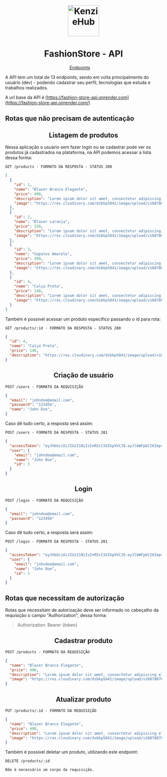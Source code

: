 <h1 align="center">
  <img alt="KenzieHub" title="KenzieHub" src="https://kenzie.com.br/_next/image?url=%2Fimages%2Flogo.png&w=640&q=75" width="100px" />
</h1>

<h1 align="center">
  FashionStore - API
</h1>

<p align="center">
  <a href="#endpoints">Endpoints</a>&nbsp;&nbsp;&nbsp;&nbsp;&nbsp;&nbsp;
</p>

A API tem um total de 13 endpoints, sendo em volta principalmente do usuário (dev) - podendo cadastrar seu perfil, tecnologias que estuda e trabalhos realizados. <br/>

A url base da API é [https://fashion-store-api.onrender.com](https://fashion-store-api.onrender.com/)

## Rotas que não precisam de autenticação

<h2 align ='center'> Listagem de produtos </h2>

Nessa aplicação o usuário sem fazer login ou se cadastrar pode ver os produtos já cadastrados na plataforma, na API podemos acessar a lista dessa forma:

`GET /products - FORMATO DA RESPOSTA - STATUS 200`

```json
[
  {
    "id": 1,
    "name": "Blazer Branco Elegante",
    "price": 490,
    "description": "Lorem ipsum dolor sit amet, consectetur adipiscing elit. Proin massa metus, tempus nec ex ac, condimentum convallis diam. Donec at nisi lorem. Aliquam non dolor bibendum, venenatis ante ac, lobortis justo. Vestibulum nec pretium mi, eu consequat dolor.",
    "image": "https://res.cloudinary.com/dsbkp5841/image/upload/v1687807062/Rectangle_4_hwrkgf.jpg"
  },
  {
    "id": 2,
    "name": "Blazer Laranja",
    "price": 320,
    "description": "Lorem ipsum dolor sit amet, consectetur adipiscing elit. Proin massa metus, tempus nec ex ac, condimentum convallis diam. Donec at nisi lorem. Aliquam non dolor bibendum, venenatis ante ac, lobortis justo. Vestibulum nec pretium mi, eu consequat dolor.",
    "image": "https://res.cloudinary.com/dsbkp5841/image/upload/v1687807062/Rectangle_7_ofhcmq.jpg"
  },
  {
    "id": 3,
    "name": "Sapatos Amarelo",
    "price": 490,
    "description": "Lorem ipsum dolor sit amet, consectetur adipiscing elit. Proin massa metus, tempus nec ex ac, condimentum convallis diam. Donec at nisi lorem. Aliquam non dolor bibendum, venenatis ante ac, lobortis justo. Vestibulum nec pretium mi, eu consequat dolor.",
    "image": "https://res.cloudinary.com/dsbkp5841/image/upload/v1687807062/Rectangle_6_p53ulc.jpg"
  },
  {
    "id": 4,
    "name": "Calça Preta",
    "price": 140,
    "description": "Lorem ipsum dolor sit amet, consectetur adipiscing elit. Proin massa metus, tempus nec ex ac, condimentum convallis diam. Donec at nisi lorem. Aliquam non dolor bibendum, venenatis ante ac, lobortis justo. Vestibulum nec pretium mi, eu consequat dolor.",
    "image": "https://res.cloudinary.com/dsbkp5841/image/upload/v1687807062/Rectangle_8_ijrp7v.jpg"
  }
]
```

Também é possível acessar um produto específico passando o id para rota:

`GET /products/:id - FORMATO DA RESPOSTA - STATUS 200`
```json
{
  "id": 4,
  "name": "Calça Preta",
  "price": 140,
  "description": "https://res.cloudinary.com/dsbkp5841/image/upload/v1687807062/Rectangle_8_ijrp7v.jpg"
}
```

<h2 align ='center'> Criação de usuário </h2>

`POST /users - FORMATO DA REQUISIÇÃO`

```json
{
  "email": "johndoe@email.com",
  "password": "123456",
  "name": "John Doe",
}
```

Caso dê tudo certo, a resposta será assim:

`POST /users - FORMATO DA RESPOSTA - STATUS 201`

```json
{
  "accessToken": "eyJhbGciOiJIUzI1NiIsInR5cCI6IkpXVCJ9.eyJlbWFpbCI6ImpvaG5kb2VAZW1haWwuY29tIiwiaWF0IjoxNjg3ODA4MTYzLCJleHAiOjE2ODc4MTE3NjMsInN1YiI6IjMifQ.nWj1gqD4t3x00UTQvfFiK-PQjcgSpzbGeHknpncgC9E",
  "user": {
    "email": "johndoe@email.com",
    "name": "John Doe",
    "id": 3
  }
}
```


<h2 align = "center"> Login </h2>

`POST /login - FORMATO DA REQUISIÇÃO`

```json
{
  "email": "johndoe@email.com",
  "password": "123456"
}
```

Caso dê tudo certo, a resposta será assim:

`POST /login - FORMATO DA RESPOSTA - STATUS 201`

```json
{
  "accessToken": "eyJhbGciOiJIUzI1NiIsInR5cCI6IkpXVCJ9.eyJlbWFpbCI6ImpvaG5kb2VAZW1haWwuY29tIiwiaWF0IjoxNjg3ODA4MTYzLCJleHAiOjE2ODc4MTE3NjMsInN1YiI6IjMifQ.nWj1gqD4t3x00UTQvfFiK-PQjcgSpzbGeHknpncgC9E",
  "user": {
    "email": "johndoe@email.com",
    "name": "John Doe",
    "id": 3
  }
}
```

## Rotas que necessitam de autorização

Rotas que necessitam de autorização deve ser informado no cabeçalho da requisição o campo "Authorization", dessa forma:

> Authorization: Bearer {token}


<h2 align ='center'> Cadastrar produto </h2>

`POST /products - FORMATO DA REQUISIÇÃO`

```json
{
  "name": "Blazer Branco Elegante",
  "price": 490,
  "description": "Lorem ipsum dolor sit amet, consectetur adipiscing elit. Proin massa metus, tempus nec ex ac, condimentum convallis diam. Donec at nisi lorem. Aliquam non dolor bibendum, venenatis ante ac, lobortis justo. Vestibulum nec pretium mi, eu consequat dolor.",
  "image": "https://res.cloudinary.com/dsbkp5841/image/upload/v1687807062/Rectangle_4_hwrkgf.jpg"
}
```


<h2 align ='center'> Atualizar produto </h2>

`PUT /products/:id - FORMATO DA REQUISIÇÃO`

```json
{
  "name": "Blazer Branco Elegante",
  "price": 490,
  "description": "Lorem ipsum dolor sit amet, consectetur adipiscing elit. Proin massa metus, tempus nec ex ac, condimentum convallis diam. Donec at nisi lorem. Aliquam non dolor bibendum, venenatis ante ac, lobortis justo. Vestibulum nec pretium mi, eu consequat dolor.",
  "image": "https://res.cloudinary.com/dsbkp5841/image/upload/v1687807062/Rectangle_4_hwrkgf.jpg"
}
```

Também é possível deletar um produto, utilizando este endpoint:

`DELETE /products/:id`

```
Não é necessário um corpo da requisição.
```
